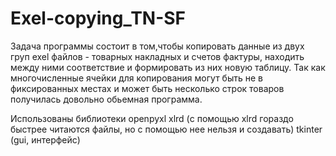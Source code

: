 # Exel-copying_TN-SF


Задача программы состоит в том,чтобы копировать данные из двух груп exel файлов - товарных накладных и счетов фактуры, находить между ними соответствие и формировать из них новую таблицу.  Так как многочисленные ячейки для копирования могут быть не в фиксированных местах и может быть несколько строк товаров  получилась довольно обьемная программа.

Использованы библиотеки
openpyxl
xlrd  (с помощью xlrd гораздо быстрее читаются файлы, но с помощью нее нельзя и создавать)
tkinter (gui, интерфейс)

